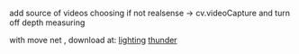 add source of videos choosing
if not realsense -> cv.videoCapture and turn off depth measuring

with move net , download at:
[lighting](https://tfhub.dev/google/lite-model/movenet/singlepose/lightning/3?lite-format=tflite)
[thunder](https://tfhub.dev/google/lite-model/movenet/singlepose/thunder/3?lite-format=tflite)
